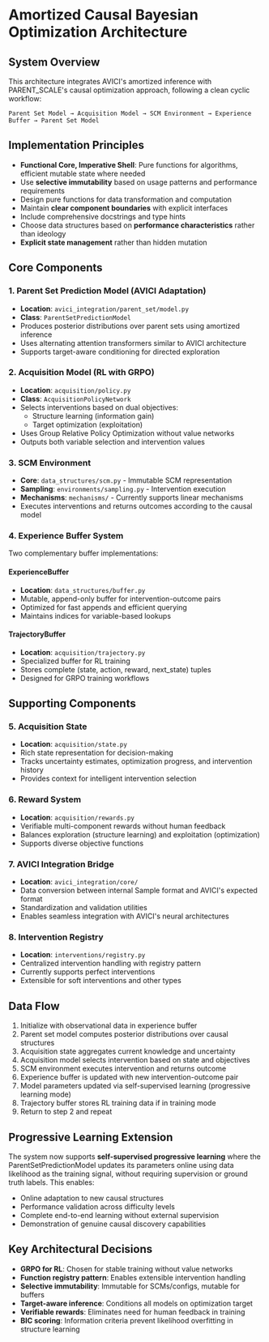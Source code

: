 # Amortized Causal Bayesian Optimization Architecture

## System Overview

This architecture integrates AVICI's amortized inference with PARENT_SCALE's causal optimization approach, following a clean cyclic workflow:

`Parent Set Model → Acquisition Model → SCM Environment → Experience Buffer → Parent Set Model`

## Implementation Principles

- **Functional Core, Imperative Shell**: Pure functions for algorithms, efficient mutable state where needed
- Use **selective immutability** based on usage patterns and performance requirements
- Design pure functions for data transformation and computation
- Maintain **clear component boundaries** with explicit interfaces
- Include comprehensive docstrings and type hints
- Choose data structures based on **performance characteristics** rather than ideology
- **Explicit state management** rather than hidden mutation

## Core Components

### 1. Parent Set Prediction Model (AVICI Adaptation)
- **Location**: `avici_integration/parent_set/model.py`
- **Class**: `ParentSetPredictionModel`
- Produces posterior distributions over parent sets using amortized inference
- Uses alternating attention transformers similar to AVICI architecture
- Supports target-aware conditioning for directed exploration

### 2. Acquisition Model (RL with GRPO)
- **Location**: `acquisition/policy.py`
- **Class**: `AcquisitionPolicyNetwork`
- Selects interventions based on dual objectives:
  - Structure learning (information gain)
  - Target optimization (exploitation)
- Uses Group Relative Policy Optimization without value networks
- Outputs both variable selection and intervention values

### 3. SCM Environment
- **Core**: `data_structures/scm.py` - Immutable SCM representation
- **Sampling**: `environments/sampling.py` - Intervention execution
- **Mechanisms**: `mechanisms/` - Currently supports linear mechanisms
- Executes interventions and returns outcomes according to the causal model

### 4. Experience Buffer System
Two complementary buffer implementations:

#### ExperienceBuffer
- **Location**: `data_structures/buffer.py`
- Mutable, append-only buffer for intervention-outcome pairs
- Optimized for fast appends and efficient querying
- Maintains indices for variable-based lookups

#### TrajectoryBuffer
- **Location**: `acquisition/trajectory.py`
- Specialized buffer for RL training
- Stores complete (state, action, reward, next_state) tuples
- Designed for GRPO training workflows

## Supporting Components

### 5. Acquisition State
- **Location**: `acquisition/state.py`
- Rich state representation for decision-making
- Tracks uncertainty estimates, optimization progress, and intervention history
- Provides context for intelligent intervention selection

### 6. Reward System
- **Location**: `acquisition/rewards.py`
- Verifiable multi-component rewards without human feedback
- Balances exploration (structure learning) and exploitation (optimization)
- Supports diverse objective functions

### 7. AVICI Integration Bridge
- **Location**: `avici_integration/core/`
- Data conversion between internal Sample format and AVICI's expected format
- Standardization and validation utilities
- Enables seamless integration with AVICI's neural architectures

### 8. Intervention Registry
- **Location**: `interventions/registry.py`
- Centralized intervention handling with registry pattern
- Currently supports perfect interventions
- Extensible for soft interventions and other types

## Data Flow

1. Initialize with observational data in experience buffer
2. Parent set model computes posterior distributions over causal structures
3. Acquisition state aggregates current knowledge and uncertainty
4. Acquisition model selects intervention based on state and objectives
5. SCM environment executes intervention and returns outcome
6. Experience buffer is updated with new intervention-outcome pair
7. Model parameters updated via self-supervised learning (progressive learning mode)
8. Trajectory buffer stores RL training data if in training mode
9. Return to step 2 and repeat

## Progressive Learning Extension

The system now supports **self-supervised progressive learning** where the ParentSetPredictionModel
updates its parameters online using data likelihood as the training signal, without requiring
supervision or ground truth labels. This enables:

- Online adaptation to new causal structures
- Performance validation across difficulty levels
- Complete end-to-end learning without external supervision
- Demonstration of genuine causal discovery capabilities

## Key Architectural Decisions

- **GRPO for RL**: Chosen for stable training without value networks
- **Function registry pattern**: Enables extensible intervention handling
- **Selective immutability**: Immutable for SCMs/configs, mutable for buffers
- **Target-aware inference**: Conditions all models on optimization target
- **Verifiable rewards**: Eliminates need for human feedback in training
- **BIC scoring**: Information criteria prevent likelihood overfitting in structure learning